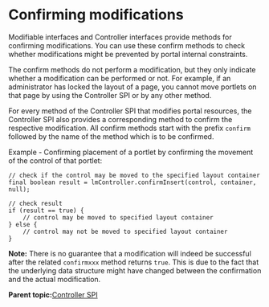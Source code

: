 # Confirming modifications

Modifiable interfaces and Controller interfaces provide methods for confirming modifications. You can use these confirm methods to check whether modifications might be prevented by portal internal constraints.

The confirm methods do not perform a modification, but they only indicate whether a modification can be performed or not. For example, if an administrator has locked the layout of a page, you cannot move portlets on that page by using the Controller SPI or by any other method.

For every method of the Controller SPI that modifies portal resources, the Controller SPI also provides a corresponding method to confirm the respective modification. All confirm methods start with the prefix `confirm` followed by the name of the method which is to be confirmed.

Example - Confirming placement of a portlet by confirming the movement of the control of that portlet:

```
// check if the control may be moved to the specified layout container
final boolean result = lmController.confirmInsert(control, container, null);

// check result
if (result == true) {
    // control may be moved to specified layout container
} else {
    // control may not be moved to specified layout container
}

```

**Note:** There is no guarantee that a modification will indeed be successful after the related `confirmxxx` method returns `true`. This is due to the fact that the underlying data structure might have changed between the confirmation and the actual modification.

**Parent topic:**[Controller SPI](../dev/ctrlrapic_ovu.md)

